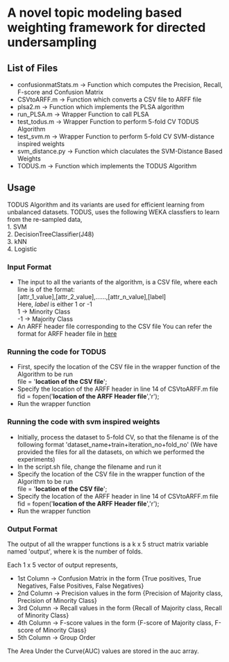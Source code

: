 # A novel topic modeling based weighting framework for directed undersampling

## List of Files
* confusionmatStats.m -> Function which computes the Precision, Recall, F-score and Confusion Matrix 
* CSVtoARFF.m -> Function which converts a CSV file to ARFF file
* plsa2.m -> Function which implements the PLSA algorithm
* run_PLSA.m -> Wrapper Function to call PLSA
* test_todus.m -> Wrapper Function to perform 5-fold CV TODUS Algorithm
* test_svm.m -> Wrapper Function to perform 5-fold CV SVM-distance inspired weights
* svm_distance.py -> Function which claculates the SVM-Distance Based Weights
* TODUS.m -> Function which implements the TODUS Algorithm

## Usage

TODUS Algorithm and its variants are used for efficient learning from unbalanced datasets. TODUS, uses the following WEKA classfiers to learn from the re-sampled data,</br>
	1. SVM</br>
	2. DecisionTreeClassifier(J48)</br>
	3. kNN</br>
	4. Logistic</br>

### Input Format

- The input to all the variants of the algorithm, is a CSV file, where each line is of the format:</br>
		[attr_1_value],[attr_2_value],......,[attr_n_value],[label]</br>
		Here, *label* is either 1 or -1</br>
    1 -> Minority Class</br>
	  -1 -> Majority Class
- An ARFF header file corresponding to the CSV file
		You can refer the format for ARFF header file in [here](http://www.cs.waikato.ac.nz/ml/weka/arff.html)
		
### Running the code for TODUS

* First, specify the location of the CSV file in the wrapper function of the Algorithm to be run</br>
		file = '**location of the CSV file**'; 
* Specify the location of the ARFF header in line 14 of CSVtoARFF.m file</br>
		fid = fopen('**location of the ARFF Header file**','r');
* Run the wrapper function

### Running the code with svm inspired weights

* Initially, process the dataset to 5-fold CV, so that the filename is of the following format 'dataset_name+train+iteration_no+fold_no'
(We have provided the files for all the datasets, on which we performed the experiments)
* In the script.sh file, change the filename and run it
* Specify the location of the CSV file in the wrapper function of the Algorithm to be run</br>
		file = '**location of the CSV file**'; 
* Specify the location of the ARFF header in line 14 of CSVtoARFF.m file</br>
		fid = fopen('**location of the ARFF Header file**','r');
* Run the wrapper function
		
### Output Format

The output of all the wrapper functions is a k x 5 struct matrix variable named 'output', where k is the number of folds.

Each 1 x 5 vector of output represents,
* 1st Column -> Confusion Matrix in the form {True positives, True Negatives, False Positives, False Negatives}
* 2nd Column -> Precision values in the form {Precision of Majority class, Precision of Minority Class}
* 3rd Column -> Recall values in the form {Recall of Majority class, Recall of Minority Class}
* 4th Column -> F-score values in the form {F-score of Majority class, F-score of Minority Class}
* 5th Column -> Group Order

The Area Under the Curve(AUC) values are stored in the auc array.